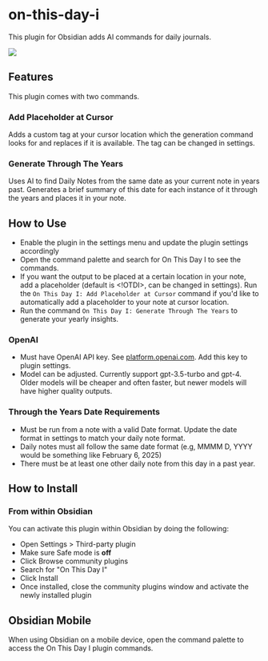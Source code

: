 # on-this-day-i
This plugin for Obsidian adds AI commands for daily journals.

![](https://github.com/benstuart0/on-this-day-i-obsidian/blob/e9f8ad5cb0165089f8bcb8717d4a0a7d033192b7/on-this-day-i-demo.gif)

## Features
This plugin comes with two commands.
### Add Placeholder at Cursor
Adds a custom tag at your cursor location which the generation command looks for and replaces if it is available. The tag can be changed in settings.
### Generate Through The Years
Uses AI to find Daily Notes from the same date as your current note in years past. Generates a brief summary of this date for each instance of it through the years and places it in your note.
## How to Use
- Enable the plugin in the settings menu and update the plugin settings accordingly
- Open the command palette and search for On This Day I to see the commands.
- If you want the output to be placed at a certain location in your note, add a placeholder (default is <!OTDI>, can be changed in settings). Run the `On This Day I: Add Placeholder at Cursor` command if you'd like to automatically add a placeholder to your note at cursor location.
- Run the command `On This Day I: Generate Through The Years` to generate your yearly insights.
### OpenAI
- Must have OpenAI API key. See [platform.openai.com](https://platform.openai.com/). Add this key to plugin settings.
- Model can be adjusted. Currently support gpt-3.5-turbo and gpt-4. Older models will be cheaper and often faster, but newer models will have higher quality outputs.
### Through the Years Date Requirements
- Must be run from a note with a valid Date format. Update the date format in settings to match your daily note format.
- Daily notes must all follow the same date format (e.g, MMMM D, YYYY would be something like February 6, 2025)
- There must be at least one other daily note from this day in a past year.
## How to Install
### From within Obsidian
You can activate this plugin within Obsidian by doing the following:
- Open Settings > Third-party plugin
- Make sure Safe mode is **off**
- Click Browse community plugins
- Search for "On This Day I"
- Click Install
- Once installed, close the community plugins window and activate the newly installed plugin
## Obsidian Mobile
When using Obsidian on a mobile device, open the command palette to access the On This Day I plugin commands.
